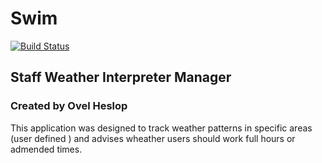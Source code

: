 Swim
===

[![Build Status][travis-image]][travis-url]


## Staff Weather Interpreter Manager

### Created by Ovel Heslop


This application was designed to track weather patterns in specific areas (user defined ) and advises wheather users should work full hours or admended times. 



[travis-url]: http://travis-ci.org/systemjs/plugin-babel
[travis-image]: http://travis-ci.org/systemjs/plugin-babel.svg?branch=master

